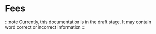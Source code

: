 # Fees

:::note
Currently, this documentation is in the draft stage. It may contain word correct or incorrect information
:::
